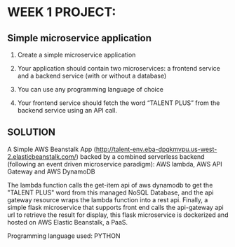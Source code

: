 # WEEK 1 PROJECT:  

## Simple microservice application  

 1. Create a simple microservice application 

 2. Your application should contain two microservices: a frontend service and a backend service (with or without a database) 

 3. You can use any programming language of choice 

 4. Your frontend service should fetch the word “TALENT PLUS” from the backend service using an API call. 

## SOLUTION 
A Simple AWS Beanstalk App (http://talent-env.eba-dpqkmvpu.us-west-2.elasticbeanstalk.com/) backed by a combined serverless backend (following an event driven microservice paradigm): AWS lambda, AWS API Gateway and
AWS DynamoDB

The lambda function calls the get-item api of aws dynamodb to get the "TALENT PLUS" word from this managed NoSQL Database, and the api gateway resource wraps the lambda function into a rest api. Finally, a simple flask microservice that supports front end calls the api-gateway api url to retrieve the result for display, this flask microservice is dockerized and hosted on AWS Elastic Beanstalk, a PaaS.

Programming language used: PYTHON